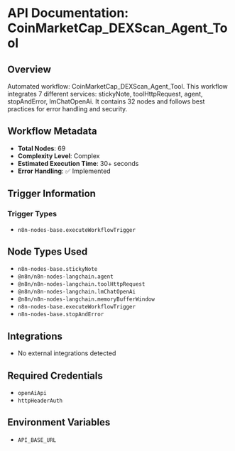 # API Documentation: CoinMarketCap_DEXScan_Agent_Tool

## Overview
Automated workflow: CoinMarketCap_DEXScan_Agent_Tool. This workflow integrates 7 different services: stickyNote, toolHttpRequest, agent, stopAndError, lmChatOpenAi. It contains 32 nodes and follows best practices for error handling and security.

## Workflow Metadata
- **Total Nodes**: 69
- **Complexity Level**: Complex
- **Estimated Execution Time**: 30+ seconds
- **Error Handling**: ✅ Implemented

## Trigger Information
### Trigger Types
- `n8n-nodes-base.executeWorkflowTrigger`

## Node Types Used
- `n8n-nodes-base.stickyNote`
- `@n8n/n8n-nodes-langchain.agent`
- `@n8n/n8n-nodes-langchain.toolHttpRequest`
- `@n8n/n8n-nodes-langchain.lmChatOpenAi`
- `@n8n/n8n-nodes-langchain.memoryBufferWindow`
- `n8n-nodes-base.executeWorkflowTrigger`
- `n8n-nodes-base.stopAndError`

## Integrations
- No external integrations detected

## Required Credentials
- `openAiApi`
- `httpHeaderAuth`

## Environment Variables
- `API_BASE_URL`
